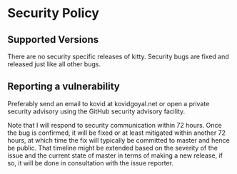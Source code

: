 # Security Policy

## Supported Versions

There are no security specific releases of kitty. Security bugs are fixed
and released just like all other bugs.

## Reporting a vulnerability

Preferably send an email to kovid at kovidgoyal.net or open a private security
advisory using the GitHub security advisory facility.

Note that I will respond to security communication within 72 hours. Once
the bug is confirmed, it will be fixed or at least mitigated within another 72
hours, at which time the fix will typically be committed to master and hence be
public. That timeline might be extended based on the severity of the issue and the
current state of master in terms of making a new release, if so, it will be
done in consultation with the issue reporter.
